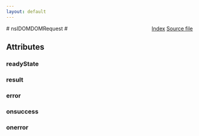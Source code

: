 ```yaml
---
layout: default
---
```

<div class='links' style='float:right'><a href="../index.html">Index</a>
<a href="http://dxr.mozilla.org/mozilla-central/source/dom/base/nsIDOMDOMRequest.idl">Source file</a>
</div>
# nsIDOMDOMRequest #

## Attributes ##

### readyState ###

### result ###

### error ###

### onsuccess ###

### onerror ###

